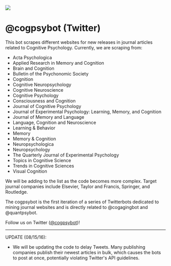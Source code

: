 ![](https://github.com/tmc2737/cogpsybot/blob/master/cogpsy.png)

# @cogpsybot (Twitter)

This bot scrapes different websites for new releases in journal articles related to Cognitive Psychology. Currently, we are scraping from:
- Acta Psychologica
- Applied Research in Memory and Cognition
- Brain and Cognition
- Bulletin of the Psychonomic Society
- Cognition
- Cognitive Neuropsychology 
- Cognitive Neuroscience
- Cognitive Psychology
- Consciousness and Cognition
- Journal of Cognitive Psychology
- Journal of Experimental Psychology: Learning, Memory, and Cognition
- Journal of Memory and Language
- Language, Cognition and Neuroscience 
- Learning & Behavior
- Memory
- Memory & Cognition
- Neuropsychologica
- Neuropsychology
- The Quarterly Journal of Experimental Psychology
- Topics in Cognitive Science
- Trends in Cognitive Sciences 
- Visual Cognition

We will be adding to the list as the code becomes more complex. Target journal companies include Elsevier, Taylor and Francis, Springer, and Routledge.

The cogpsybot is the first iteration of a series of Twitterbots dedicated to mining journal websites and is directly related to @cogagingbot and @quantpsybot.

Follow us on Twitter ([@cogpsybot](http://www.twitter.com/cogpsybot))!


***

UPDATE (08/15/16):
- We will be updating the code to delay Tweets. Many publishing companies publish their newest articles in bulk, which causes the bots to post at once, potentially violating Twitter's API guidelines.
